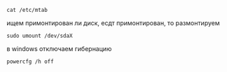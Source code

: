 

```
cat /etc/mtab
```

ищем примонтирован ли диск, есдт примонтирован, то размонтируем

```
sudo umount /dev/sdaX
``` 


в windows отключаем гибернацию

```
powercfg /h off
```